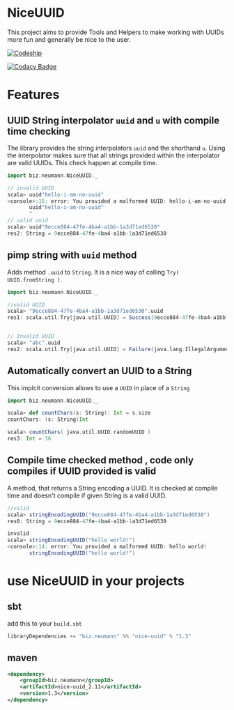 # NiceUUID
This project aims to provide Tools and Helpers to make working with UUIDs more fun and generally be nice to the user.

[![Codeship](https://codeship.com/projects/035c1a20-0552-0133-62fb-3e5a614068c3/status?branch=master)](https://codeship.com/projects/89459/status?branch=master)

[![Codacy Badge](https://api.codacy.com/project/badge/grade/777d4db9b275411881fadaba9c7da222)](https://www.codacy.com/app/andreas-neumann/nice-uuid)

# Features

## UUID String interpolator `uuid` and `u` with compile time checking

The library provides the string interpolators `uuid` and the shorthand `u`.
Using the interpolator makes sure that all strings provided within the interpolator are valid UUIDs. This check happen at compile time.

```scala
import biz.neumann.NiceUUID._

// invalid UUID
scala> uuid"hello-i-am-no-uuid"
<console>:15: error: You provided a malformed UUID: hello-i-am-no-uuid
       uuid"hello-i-am-no-uuid"
       ^
// valid uuid
scala> uuid"9ecce884-47fe-4ba4-a1bb-1a3d71ed6530"
res2: String = 9ecce884-47fe-4ba4-a1bb-1a3d71ed6530
```

##  pimp string with `uuid` method
Adds method `.uuid` to `String`. It is a nice way of calling `Try( UUID.fromString )`.
```scala
import biz.neumann.NiceUUID._

//valid UUID
scala> "9ecce884-47fe-4ba4-a1bb-1a3d71ed6530".uuid
res1: scala.util.Try[java.util.UUID] = Success(9ecce884-47fe-4ba4-a1bb-1a3d71ed6530)


// Invalid UUID
scala> "abc".uuid
res2: scala.util.Try[java.util.UUID] = Failure(java.lang.IllegalArgumentException: Invalid UUID string: abc)

```

## Automatically convert an UUID to a String
This implcit conversion allows to use a `UUID` in place of a `String`
```scala
import biz.neumann.NiceUUID._

scala> def countChars(s: String): Int = s.size
countChars: (s: String)Int

scala> countChars( java.util.UUID.randomUUID )
res3: Int = 36
```

## Compile time checked method , code only compiles if UUID provided is valid
A method, that returns a String encoding a UUID. It is checked at compile time and doesn't compile if given String is a valid UUID.
```scala
//valid
scala> stringEncodingUUID("9ecce884-47fe-4ba4-a1bb-1a3d71ed6530")
res0: String = 9ecce884-47fe-4ba4-a1bb-1a3d71ed6530

invalid
scala> stringEncodingUUID("hello world!")
<console>:14: error: You provided a malformed UUID: hello world!
       stringEncodingUUID("hello world!")

```

# use NiceUUID in your projects

## sbt
add this to your `build.sbt`

```scala
libraryDependencies += "biz.neumann" %% "nice-uuid" % "1.3"
```

## maven

```xml
<dependency>
    <groupId>biz.neumann</groupId>
    <artifactId>nice-uuid_2.11</artifactId>
    <version>1.3</version>
</dependency>
```
